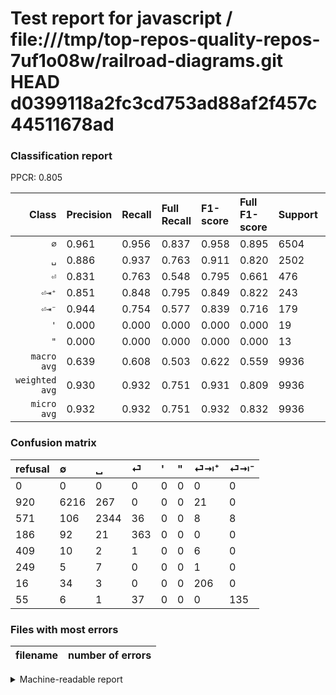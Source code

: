 # Test report for javascript / file:///tmp/top-repos-quality-repos-7uf1o08w/railroad-diagrams.git HEAD d0399118a2fc3cd753ad88af2f457c44511678ad

### Classification report

PPCR: 0.805

| Class | Precision | Recall | Full Recall | F1-score | Full F1-score | Support | Full Support | PPCR |
|------:|:----------|:-------|:------------|:---------|:---------|:--------|:-------------|:-----|
| `∅` | 0.961| 0.956| 0.837| 0.958| 0.895| 6504| 7424| 0.876 |
| `␣` | 0.886| 0.937| 0.763| 0.911| 0.820| 2502| 3073| 0.814 |
| `⏎` | 0.831| 0.763| 0.548| 0.795| 0.661| 476| 662| 0.719 |
| `⏎⇥⁺` | 0.851| 0.848| 0.795| 0.849| 0.822| 243| 259| 0.938 |
| `⏎⇥⁻` | 0.944| 0.754| 0.577| 0.839| 0.716| 179| 234| 0.765 |
| `'` | 0.000| 0.000| 0.000| 0.000| 0.000| 19| 428| 0.044 |
| `"` | 0.000| 0.000| 0.000| 0.000| 0.000| 13| 262| 0.050 |
| `macro avg` | 0.639| 0.608| 0.503| 0.622| 0.559| 9936| 12342| 0.805 |
| `weighted avg` | 0.930| 0.932| 0.751| 0.931| 0.809| 9936| 12342| 0.805 |
| `micro avg` | 0.932| 0.932| 0.751| 0.932| 0.832| 9936| 12342| 0.805 |

### Confusion matrix

|refusal|  ∅| ␣| ⏎| '| "| ⏎⇥⁺| ⏎⇥⁻| 
|:---|:---|:---|:---|:---|:---|:---|:---|
|0 |0 |0 |0 |0 |0 |0 |0 |
|920 |6216 |267 |0 |0 |0 |21 |0 |
|571 |106 |2344 |36 |0 |0 |8 |8 |
|186 |92 |21 |363 |0 |0 |0 |0 |
|409 |10 |2 |1 |0 |0 |6 |0 |
|249 |5 |7 |0 |0 |0 |1 |0 |
|16 |34 |3 |0 |0 |0 |206 |0 |
|55 |6 |1 |37 |0 |0 |0 |135 |

### Files with most errors

| filename | number of errors|
|:----:|:-----|

<details>
    <summary>Machine-readable report</summary>
```json
{
  "cl_report": {"\"": {"f1-score": 0.0, "precision": 0.0, "recall": 0.0, "support": 13}, "\u0027": {"f1-score": 0.0, "precision": 0.0, "recall": 0.0, "support": 19}, "macro avg": {"f1-score": 0.621756345321988, "precision": 0.6390071439258438, "recall": 0.608157384063599, "support": 9936}, "micro avg": {"f1-score": 0.9323671497584541, "precision": 0.9323671497584541, "recall": 0.9323671497584541, "support": 9936}, "weighted avg": {"f1-score": 0.9306230261386802, "precision": 0.9297642556975657, "recall": 0.9323671497584541, "support": 9936}, "\u2205": {"f1-score": 0.9582980035458261, "precision": 0.9608904003710002, "recall": 0.955719557195572, "support": 6504}, "\u23ce": {"f1-score": 0.7951807228915663, "precision": 0.8306636155606407, "recall": 0.7626050420168067, "support": 476}, "\u23ce\u21e5\u207a": {"f1-score": 0.8494845360824743, "precision": 0.8512396694214877, "recall": 0.8477366255144033, "support": 243}, "\u23ce\u21e5\u207b": {"f1-score": 0.8385093167701864, "precision": 0.9440559440559441, "recall": 0.7541899441340782, "support": 179}, "\u2423": {"f1-score": 0.9108218379638624, "precision": 0.8862003780718336, "recall": 0.9368505195843325, "support": 2502}},
  "cl_report_full": {"\"": {"f1-score": 0.0, "precision": 0.0, "recall": 0.0, "support": 262}, "\u0027": {"f1-score": 0.0, "precision": 0.0, "recall": 0.0, "support": 428}, "macro avg": {"f1-score": 0.5591203458195537, "precision": 0.6390071439258438, "recall": 0.5029550369443793, "support": 12342}, "micro avg": {"f1-score": 0.8316725020199299, "precision": 0.9323671497584541, "recall": 0.7506076810889645, "support": 12342}, "weighted avg": {"f1-score": 0.8086720975694448, "precision": 0.8789680418861976, "recall": 0.7506076810889645, "support": 12342}, "\u2205": {"f1-score": 0.8948391276182249, "precision": 0.9608904003710002, "recall": 0.8372844827586207, "support": 7424}, "\u23ce": {"f1-score": 0.6606005459508645, "precision": 0.8306636155606407, "recall": 0.5483383685800605, "support": 662}, "\u23ce\u21e5\u207a": {"f1-score": 0.8223552894211577, "precision": 0.8512396694214877, "recall": 0.7953667953667953, "support": 259}, "\u23ce\u21e5\u207b": {"f1-score": 0.7161803713527852, "precision": 0.9440559440559441, "recall": 0.5769230769230769, "support": 234}, "\u2423": {"f1-score": 0.8198670863938441, "precision": 0.8862003780718336, "recall": 0.7627725349821022, "support": 3073}},
  "ppcr": 0.8050559066601848
}
```
</details>
